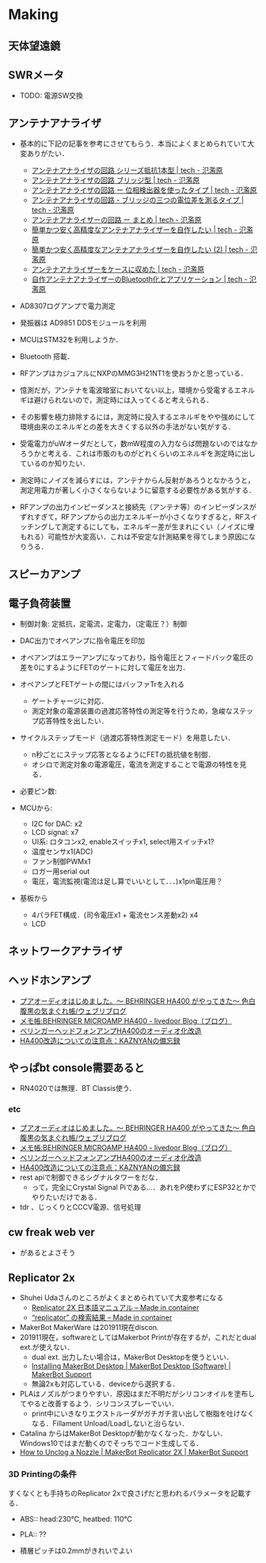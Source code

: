 # Making

## 天体望遠鏡

## SWRメータ
- TODO: 電源SW交換

## アンテナアナライザ
- 基本的に下記の記事を参考にさせてもらう．本当によくまとめられていて大変ありがたい．
  - [アンテナアナライザの回路 シリーズ抵抗1本型 | tech - 氾濫原](https://lowreal.net/2016/03/01/1)
  - [アンテナアナライザの回路 ブリッジ型 | tech - 氾濫原](https://lowreal.net/2016/03/01/2)
  - [アンテナアナライザの回路 ー 位相検出器を使ったタイプ | tech - 氾濫原](https://lowreal.net/2016/03/04/1)
  - [アンテナアナライザの回路 - ブリッジの三つの電位差を測るタイプ | tech - 氾濫原](https://lowreal.net/2016/03/03/1)
  - [アンテナアナライザーの回路 ー まとめ | tech - 氾濫原](https://lowreal.net/2016/03/06/1)
  - [簡単かつ安く高精度なアンテナアナライザーを自作したい | tech - 氾濫原](https://lowreal.net/2016/03/20/1)
  - [簡単かつ安く高精度なアンテナアナライザーを自作したい (2) | tech - 氾濫原](https://lowreal.net/2016/03/22/1)
  - [アンテナアナライザーをケースに収めた | tech - 氾濫原](https://lowreal.net/2016/04/01/1)
  - [自作アンテナアナライザーのBluetooth化とアプリケーション | tech - 氾濫原](https://lowreal.net/2016/03/26/1)

- AD8307ログアンプで電力測定
- 発振器は AD9851 DDSモジュールを利用
- MCUはSTM32を利用しようか．
- Bluetooth 搭載．
- RFアンプはカジュアルにNXPのMMG3H21NT1を使おうかと思っている．

- 憶測だが，アンテナを電波暗室においてない以上，環境から受電するエネルギは避けられないので，測定時には入ってくると考えられる．
- その影響を極力排除するには，測定時に投入するエネルギをやや強めにして環境由来のエネルギとの差を大きくする以外の手法がない気がする．
- 受電電力がuWオーダだとして，数mW程度の入力ならば問題ないのではなかろうかと考える．これは市販のものがどれくらいのエネルギを測定時に出しているのか知りたい．
- 測定時にノイズを減らすには，アンテナからん反射があろうとなかろうと，測定用電力が著しく小さくならないように留意する必要性がある気がする．
- RFアンプの出力インピーダンスと接続先（アンテナ等）のインピーダンスがずれすぎて，RFアンプからの出力エネルギーが小さくなりすぎると，RFスイッチングして測定するにしても，エネルギー差が生まれにくい（ノイズに埋もれる）可能性が大変高い．これは不安定な計測結果を得てしまう原因になりうる．

## スピーカアンプ

## 電子負荷装置
- 制御対象: 定抵抗，定電流，定電力，（定電圧？）制御
- DAC出力でオペアンプに指令電圧を印加
- オペアンプはエラーアンプになっており，指令電圧とフィードバック電圧の差を0にするようにFETのゲートに対して電圧を出力．
- オペアンプとFETゲートの間にはバッファTrを入れる
  - ゲートチャージに対応．
  - 測定対象の電源装置の過渡応答特性の測定等を行うため，急峻なステップ応答特性を出したい．
- サイクルステップモード（過渡応答特性測定モード）を用意したい．
  - n秒ごとにステップ応答となるようにFETの抵抗値を制御．
  - オシロで測定対象の電源電圧，電流を測定することで電源の特性を見る．

- 必要ピン数:
- MCUから:
  - I2C for DAC: x2
  - LCD signal: x7
  - UI系: ロタコンx2, enableスイッチx1, select用スイッチx1?
  - 温度センサx1(ADC)
  - ファン制御PWMx1
  - ロガー用serial out
  - 電圧，電流監視(電流は足し算でいいとして．．．)x1pin電圧用？

- 基板から
  - 4パラFET構成．(司令電圧x1 + 電流センス差動x2) x4
  - LCD

## ネットワークアナライザ

## ヘッドホンアンプ
  - [プアオーディオはじめました。～ BEHRINGER HA400 がやってきた～ 色白腹黒の気まぐれ帳/ウェブリブログ](https://irojiro-haraguro.at.webry.info/201406/article_1.html)
  - [メモ帳:BEHRINGER MICROAMP HA400 - livedoor Blog（ブログ）](http://blog.livedoor.jp/r_ten/archives/51933905.html)
  - [ベリンガーヘッドフォンアンプHA400のオーディオ化改造](https://skeishi.web.fc2.com/audio/kaizou/HA400/HA400.html)
  - [HA400改造についての注意点：KAZNYANの備忘録](https://s.webry.info/sp/kunekune.at.webry.info/200903/article_5.html)

## やっぱbt console需要あると
- RN4020では無理．BT Classis使う．

### etc
- [プアオーディオはじめました。～ BEHRINGER HA400 がやってきた～ 色白腹黒の気まぐれ帳/ウェブリブログ](https://irojiro-haraguro.at.webry.info/201406/article_1.html)
- [メモ帳:BEHRINGER MICROAMP HA400 - livedoor Blog（ブログ）](http://blog.livedoor.jp/r_ten/archives/51933905.html)
- [ベリンガーヘッドフォンアンプHA400のオーディオ化改造](https://skeishi.web.fc2.com/audio/kaizou/HA400/HA400.html)
- [HA400改造についての注意点：KAZNYANの備忘録](https://s.webry.info/sp/kunekune.at.webry.info/200903/article_5.html)
- rest apiで制御できるシグナルタワーをだな．
  - って，完全にCrystal Signal Piである...．あれをPi使わずにESP32とかでやりたいだけである．
- tdr 、じっくりとCCCV電源、信号処理

## cw freak web ver
- があるとよさそう

## Replicator 2x
- Shuhei Udaさんのところがよくまとめられていて大変参考になる
  - [Replicator 2X 日本語マニュアル – Made in container](https://www.syuheiuda.com/?p=1775)
  - [“replicator” の検索結果 – Made in container](https://www.syuheiuda.com/?s=replicator)
- MakerBot MakerWare は201911現在discon.
- 201911現在，softwareとしてはMakerbot Printが存在するが，これだとdual ext.が使えない．
  - dual ext. 出力したい場合は，MakerBot Desktopを使うといい．
  - [Installing MakerBot Desktop | MakerBot Desktop (Software) | MakerBot Support](https://support.makerbot.com/learn/makerbot-desktop-software/installation-and-setup/installing-makerbot-desktop_11222)
  - 無論2xも対応している．deviceから選択する．
- PLAはノズルがつまりやすい．原因はまだ不明だがシリコンオイルを塗布してやると改善するよう．シリコンスプレーでいい．
  - print中にいきなりエクストルーダがガチガチ言い出して樹脂を吐けなくなる．Fillament Unload/Loadしないと治らない．
- Catalina からはMakerBot Desktopが動かなくなった．かなしい．Windows10ではまだ動くのでそっちでコード生成してる．
- [How to Unclog a Nozzle | MakerBot Replicator 2X | MakerBot Support](https://support.makerbot.com/learn/makerbot-replicator-2x/extruders/how-to-unclog-a-nozzle_13469)

### 3D Printingの条件
すくなくとも手持ちのReplicator 2xで良さげだと思われるパラメータを記載する．
- ABS:: head:230℃, heatbed: 110℃
- PLA:: ??

- 積層ピッチは0.2mmがきれいでよい
